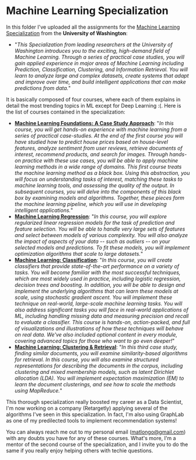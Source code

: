 # Machine Learning Specialization

In this folder I've uploaded all the assignments for the [Machine Learning Specialization](https://www.coursera.org/specializations/machine-learning) from the **University of Washington**:
* "*This Specialization from leading researchers at the University of Washington introduces you to the exciting, high-demand field of Machine Learning. Through a series of practical case studies, you will gain applied experience in major areas of Machine Learning including Prediction, Classification, Clustering, and Information Retrieval. You will learn to analyze large and complex datasets, create systems that adapt and improve over time, and build intelligent applications that can make predictions from data.*"

It is basically composed of four courses, where each of them explains in detail the most trending topics in ML except for Deep Learning :(. Here is the list of courses contained in the specialization:
* **[Machine Learning Foundations: A Case Study Approach](https://www.coursera.org/learn/ml-foundations/home/welcome)**: "*In this course, you will get hands-on experience with machine learning from a series of practical case-studies.  At the end of the first course you will have studied how to predict house prices based on house-level features, analyze sentiment from user reviews, retrieve documents of interest, recommend products, and search for images.  Through hands-on practice with these use cases, you will be able to apply machine learning methods in a wide range of domains. This first course treats the machine learning method as a black box.  Using this abstraction, you will focus on understanding tasks of interest, matching these tasks to machine learning tools, and assessing the quality of the output. In subsequent courses, you will delve into the components of this black box by examining models and algorithms.  Together, these pieces form the machine learning pipeline, which you will use in developing intelligent applications.*"
* **[Machine Learning Regression](https://www.coursera.org/learn/ml-regression/home/info)**: "*In this course, you will explore regularized linear regression models for the task of prediction and feature selection.  You will be able to handle very large sets of features and select between models of various complexity.  You will also analyze the impact of aspects of your data -- such as outliers -- on your selected models and predictions.  To fit these models, you will implement optimization algorithms that scale to large datasets.*"
* **[Machine Learning: Classification](https://www.coursera.org/learn/ml-classification/home/welcome)**: "*In this course, you will create classifiers that provide state-of-the-art performance on a variety of tasks.  You will become familiar with  the most successful techniques, which are most widely used in practice, including logistic regression, decision trees and boosting.  In addition, you will be able to design and implement the underlying algorithms that can learn these models at scale, using stochastic gradient ascent.  You will implement these technique on real-world, large-scale machine learning tasks.  You will also address significant tasks you will face in real-world applications of ML, including handling missing data and measuring precision and recall to evaluate a classifier.  This course is hands-on, action-packed, and full of visualizations and illustrations of how these techniques will behave on real data.  We've also included optional content in every module, covering advanced topics for those who want to go even deeper!*"
* **[Machine Learning: Clustering & Retrieval](https://www.coursera.org/learn/ml-clustering-and-retrieval/home)**: "*In this third case study, finding similar documents, you will examine similarity-based algorithms for retrieval.  In this course, you will also examine structured representations for describing the documents in the corpus, including clustering and mixed membership models, such as latent Dirichlet allocation (LDA).  You will implement expectation maximization (EM) to learn the document clusterings, and see how to scale the methods using MapReduce.*"

This thorough specialization really boosted my career as a Data Scientist, I'm now working on a company (Retargetly) applying several of the algorithms I've seen in this specialization. In fact, I'm also using GraphLab as one of my predilected tools to implement recommendation systems! 

You can always reach me out to my personal email ([matlongo@gmail.com](matlongo@gmail.com)) with any doubts you have for any of these courses. What's more, I'm a mentor of the second course of the specialization, and I invite you to do the same if you really enjoy helping others with techie questions.
